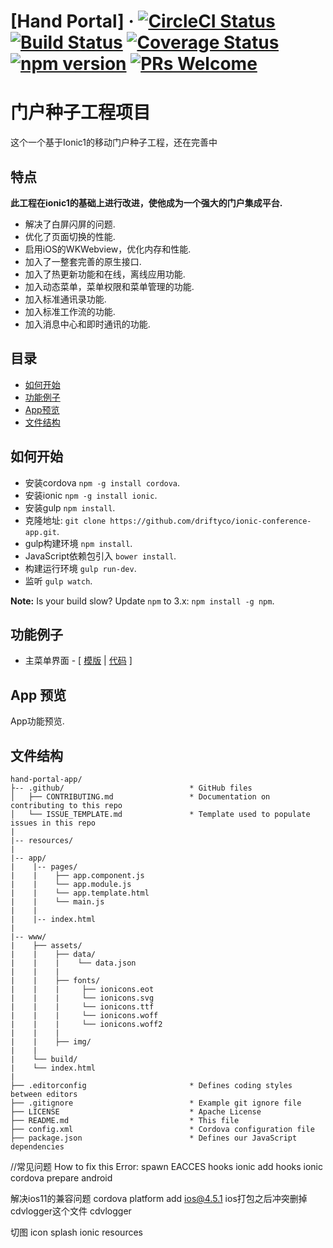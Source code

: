 # [Hand Portal] &middot; [![CircleCI Status](https://circleci.com/gh/facebook/react.svg?style=shield&circle-token=:circle-token)](https://circleci.com/gh/facebook/react) [![Build Status](https://img.shields.io/travis/facebook/react/master.svg?style=flat)](https://travis-ci.org/facebook/react) [![Coverage Status](https://img.shields.io/coveralls/facebook/react/master.svg?style=flat)](https://coveralls.io/github/facebook/react?branch=master) [![npm version](https://img.shields.io/npm/v/react.svg?style=flat)](https://www.npmjs.com/package/react) [![PRs Welcome](https://img.shields.io/badge/PRs-welcome-brightgreen.svg)](CONTRIBUTING.md#pull-requests)


# 门户种子工程项目

这个一个基于Ionic1的移动门户种子工程，还在完善中


## 特点
**此工程在ionic1的基础上进行改进，使他成为一个强大的门户集成平台.** 
* 解决了白屏闪屏的问题.
* 优化了页面切换的性能.
* 启用iOS的WKWebview，优化内存和性能.
* 加入了一整套完善的原生接口.
* 加入了热更新功能和在线，离线应用功能.
* 加入动态菜单，菜单权限和菜单管理的功能.
* 加入标准通讯录功能.
* 加入标准工作流的功能.
* 加入消息中心和即时通讯的功能.

## 目录
 - [如何开始](#如何开始)
 - [功能例子](#功能例子)
 - [App预览](#App预览)
 - [文件结构](#文件结构)


## 如何开始

* 安装cordova `npm -g install cordova`.
* 安装ionic `npm -g install ionic`.
* 安装gulp `npm install`.
* 克隆地址: `git clone https://github.com/driftyco/ionic-conference-app.git`.
* gulp构建环境 `npm install`.
* JavaScript依赖包引入 `bower install`.
* 构建运行环境 `gulp run-dev`.
* 监听 `gulp watch`.

**Note:** Is your build slow? Update `npm` to 3.x: `npm install -g npm`.

## 功能例子

* 主菜单界面 - [ [模版](https://github.com/driftyco/ionic-conference-app/blob/master/src/pages/speaker-list/speaker-list.html) | [代码](https://github.com/driftyco/ionic-conference-app/blob/master/src/pages/speaker-list/speaker-list.ts) ]

## App 预览

App功能预览.



## 文件结构

```
hand-portal-app/
├-- .github/                            * GitHub files
│   ├── CONTRIBUTING.md                 * Documentation on contributing to this repo
│   └── ISSUE_TEMPLATE.md               * Template used to populate issues in this repo
|
|-- resources/
|
|-- app/
|    |-- pages/
|    |    ├── app.component.js
|    |    └── app.module.js
|    |    └── app.template.html
|    |    └── main.js
|    |
|    |-- index.html
|
|-- www/
|    ├── assets/
|    |    ├── data/
|    |    |    └── data.json
|    |    |
|    |    ├── fonts/
|    |    |     ├── ionicons.eot
|    |    |     └── ionicons.svg
|    |    |     └── ionicons.ttf
|    |    |     └── ionicons.woff
|    |    |     └── ionicons.woff2
|    |    |
|    |    ├── img/
|    |
|    └── build/
|    └── index.html
|
├── .editorconfig                       * Defines coding styles between editors
├── .gitignore                          * Example git ignore file
├── LICENSE                             * Apache License
├── README.md                           * This file
├── config.xml                          * Cordova configuration file
├── package.json                        * Defines our JavaScript dependencies
```
//常见问题 
How to fix this Error: spawn EACCES
hooks   ionic add hooks
ionic cordova prepare android

解决ios11的兼容问题
cordova platform add ios@4.5.1
ios打包之后冲突删掉cdvlogger这个文件   cdvlogger

切图  icon  splash  ionic resources



